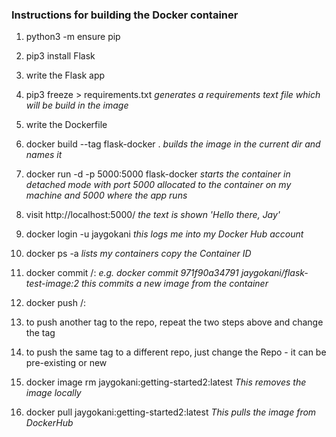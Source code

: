 ### Instructions for building the Docker container

1. python3 -m ensure pip 

2. pip3 install Flask

3. write the Flask app

4. pip3 freeze > requirements.txt 
*generates a requirements text file which will be build in the image*

5. write the Dockerfile

6. docker build --tag flask-docker .
*builds the image in the current dir and names it*

7. docker run -d -p 5000:5000 flask-docker
*starts the container in detached mode with port 5000 allocated to the container on my machine and 5000 where the app runs*

8. visit http://localhost:5000/
*the text is shown 'Hello there, Jay'*

9. docker login -u jaygokani 
*this logs me into my Docker Hub account*

10. docker ps -a
*lists my containers*
*copy the Container ID*

11. docker commit <Container ID> <DockerHub Username>/<Repo>:<tag> 
*e.g. docker commit 971f90a34791 jaygokani/flask-test-image:2*
*this commits a new image from the container*

12. docker push <Username>/<Repo>:<tag>

13. to push another tag to the repo, repeat the two steps above and change the tag

14. to push the same tag to a different repo, just change the Repo - it can be pre-existing or new

15. docker image rm jaygokani:getting-started2:latest
*This removes the image locally*

16. docker pull jaygokani:getting-started2:latest
*This pulls the image from DockerHub*

